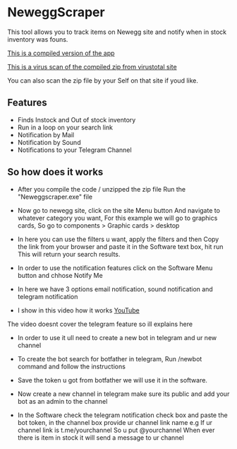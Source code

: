 # NeweggScraper
This tool allows you to track items on Newegg site and notify when in stock inventory was founs.

[This is a compiled version of the app](https://did.li/XTPfT)

[This is a virus scan of the compiled zip from virustotal site](https://www.virustotal.com/gui/file/1d0324085e9779cb59146c9b1985dd9370a15986a976f4474a6137e7e80b5ff7/detection)

You can also scan the zip file by your Self on that site if youd like.

## Features
- Finds Instock and Out of stock inventory
- Run in a loop on your search link
- Notification by Mail
- Notification by Sound
- Notifications to your Telegram Channel



## So how does it works

- After you compile the code / unzipped the zip file Run the "Neweggscraper.exe" file

- Now go to newegg site, click on the site Menu button And navigate to whatever category you want, For this example we will go to graphics cards, So go to components > Graphic cards > desktop

- In here you can use the filters u want, apply the filters and then Copy the link from your browser and paste it in the Software text box, hit run This will return your search results.

- In order to use the notification features click on the Software Menu button and chhose Notify Me

- In here we have 3 options email notification, sound notification and telegram notification

- I show in this video how it works [YouTube](https://youtu.be/uw7knG21juA)

The video doesnt cover the telegram feature so ill explains here

- In order to use it ull need to create a new bot in telegram and ur new channel

- To create the bot search for botfather in telegram, Run /newbot command and follow the instructions

- Save the token u got from botfather we will use it in the software. 

- Now create a new channel in telegram make sure its public and add your bot as an admin to the channel

- In the Software check the telegram notification check box and paste the bot token, in the channel box provide ur channel link name e.g
If ur channel link is t.me/yourchannel
So u put @yourchannel When ever there is item in stock it will send a message to ur channel

